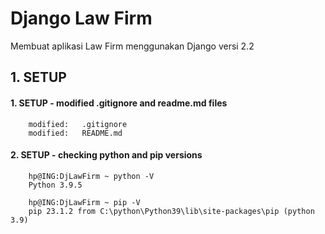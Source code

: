 # Django Law Firm
Membuat aplikasi Law Firm menggunakan Django versi 2.2


## 1. SETUP

#### 1. SETUP - modified .gitignore and readme.md files

        modified:   .gitignore
        modified:   README.md
        

#### 2. SETUP - checking python and pip versions

        hp@ING:DjLawFirm ~ python -V
        Python 3.9.5

        hp@ING:DjLawFirm ~ pip -V
        pip 23.1.2 from C:\python\Python39\lib\site-packages\pip (python 3.9)
